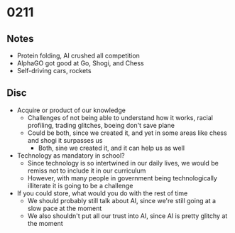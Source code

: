 # 0211

## Notes

- Protein folding, AI crushed all competition
- AlphaGO got good at Go, Shogi, and Chess
- Self-driving cars, rockets

## Disc

- Acquire or product of our knowledge
  - Challenges of not being able to understand how it works, racial profiling, trading glitches, boeing don't save plane
  - Could be both, since we created it, and yet in some areas like chess and shogi it surpasses us
    - Both, sine we created it, and it can help us as well
- Technology as mandatory in school?
  - Since technology is so intertwined in our daily lives, we would be remiss not to include it in our curriculum
  - However, with many people in government being technologically illiterate it is going to be a challenge
- If you could store, what would you do with the rest of time
  - We should probably still talk about AI, since we're still going at a slow pace at the moment
  - We also shouldn't put all our trust into AI, since AI is pretty glitchy at the moment
